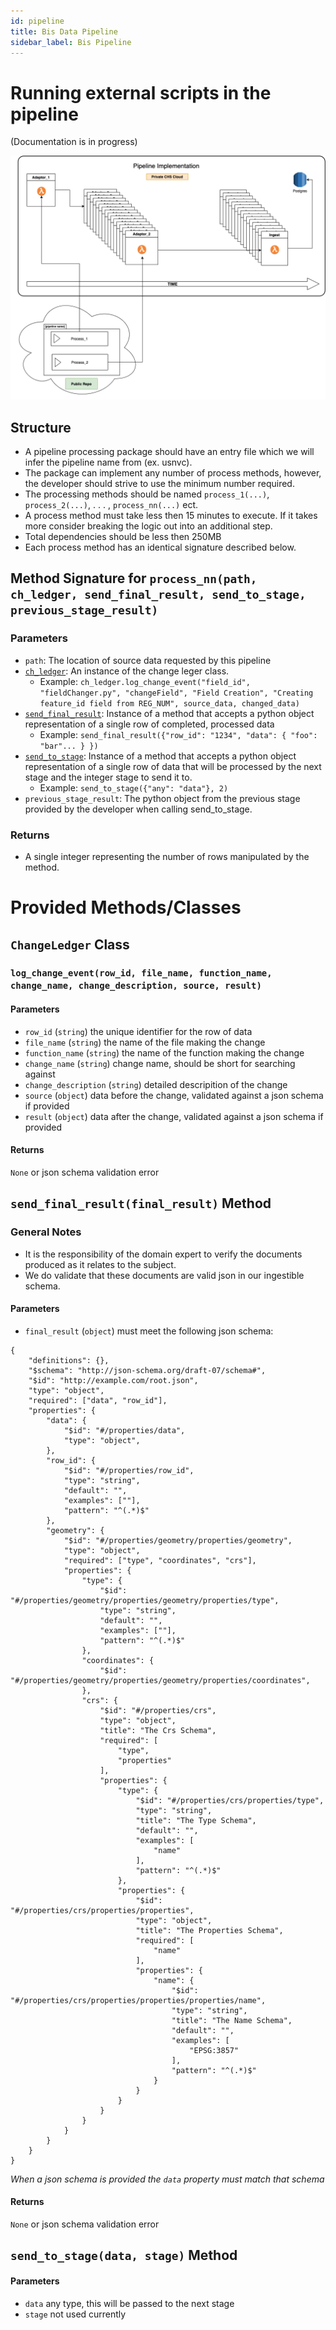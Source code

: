 ```yaml
---
id: pipeline
title: Bis Data Pipeline
sidebar_label: Bis Pipeline
---
```


# Running external scripts in the pipeline
(Documentation is in progress)

![Pipeline AWS Infrastructure](img/pipeline.png)

## Structure 
- A pipeline processing package should have an entry file which we will infer the pipeline name from (ex. usnvc).
- The package can implement any number of process methods, however, the developer should strive to use the minimum number required.
- The processing methods should be named `process_1(...)`, `process_2(...)`, . . . , `process_nn(...)` ect.
- A process method must take less then 15 minutes to execute. If it takes more consider breaking the logic out into an additional step. 
- Total dependencies should be less then 250MB
- Each process method has an identical signature described below.


##  Method Signature for `process_nn(path, ch_ledger, send_final_result, send_to_stage, previous_stage_result)`
### Parameters
- `path`: The location of source data requested by this pipeline
- [`ch_ledger`](#changeledger-class): An instance of the change leger class.
    - Example: `ch_ledger.log_change_event("field_id", "fieldChanger.py", "changeField", "Field Creation", "Creating feature_id field from REG_NUM", source_data, changed_data)`
- [`send_final_result`](#send_final_resultfinal_result-method): Instance of a method that accepts a python object representation of a single row of completed, processed data
    - Example: `send_final_result({"row_id": "1234", "data": { "foo": "bar"... } })`
- [`send_to_stage`](#send_to_stagedata-stage-method): Instance of a method that accepts a python object representation of a single row of data that will be processed by the next stage and the integer stage to send it to. 
    - Example: `send_to_stage({"any": "data"}, 2)`
- `previous_stage_result`: The python object from the previous stage provided by the developer when calling send_to_stage.
### Returns
- A single integer representing the number of rows manipulated by the method.

# Provided Methods/Classes
## `ChangeLedger` Class
### `log_change_event(row_id, file_name, function_name, change_name, change_description, source, result)`
#### Parameters
* `row_id` (`string`) the unique identifier for the row of data
* `file_name` (`string`) the name of the file making the change
* `function_name` (`string`) the name of the function making the change
* `change_name` (`string`) change name, should be short for searching against
* `change_description` (`string`) detailed descripition of the change
* `source` (`object`) data before the change, validated against a json schema if provided
* `result` (`object`) data after the change, validated against a json schema if provided

#### Returns
`None` or json schema validation error

## `send_final_result(final_result)` Method
### General Notes
* It is the responsibility of the domain expert to verify the documents produced as it relates to the subject.
* We do validate that these documents are valid json in our ingestible schema.

#### Parameters
* `final_result` (`object`) must meet the following json schema:  
```
{
    "definitions": {},
    "$schema": "http://json-schema.org/draft-07/schema#",
    "$id": "http://example.com/root.json",
    "type": "object",
    "required": ["data", "row_id"],
    "properties": {
        "data": {
            "$id": "#/properties/data",
            "type": "object",
        },
        "row_id": {
            "$id": "#/properties/row_id",
            "type": "string",
            "default": "",
            "examples": [""],
            "pattern": "^(.*)$"
        },
        "geometry": {
            "$id": "#/properties/geometry/properties/geometry",
            "type": "object",
            "required": ["type", "coordinates", "crs"],
            "properties": {
                "type": {
                    "$id": "#/properties/geometry/properties/geometry/properties/type",
                    "type": "string",
                    "default": "",
                    "examples": [""],
                    "pattern": "^(.*)$"
                },
                "coordinates": {
                    "$id": "#/properties/geometry/properties/geometry/properties/coordinates",
                },
                "crs": {
                    "$id": "#/properties/crs",
                    "type": "object",
                    "title": "The Crs Schema",
                    "required": [
                        "type",
                        "properties"
                    ],
                    "properties": {
                        "type": {
                            "$id": "#/properties/crs/properties/type",
                            "type": "string",
                            "title": "The Type Schema",
                            "default": "",
                            "examples": [
                                "name"
                            ],
                            "pattern": "^(.*)$"
                        },
                        "properties": {
                            "$id": "#/properties/crs/properties/properties",
                            "type": "object",
                            "title": "The Properties Schema",
                            "required": [
                                "name"
                            ],
                            "properties": {
                                "name": {
                                    "$id": "#/properties/crs/properties/properties/properties/name",
                                    "type": "string",
                                    "title": "The Name Schema",
                                    "default": "",
                                    "examples": [
                                        "EPSG:3857"
                                    ],
                                    "pattern": "^(.*)$"
                                }
                            }
                        }
                    }
                }
            }
        }
    }
}
```
_When a json schema is provided the `data` property must match that schema_

#### Returns
`None` or json schema validation error

## `send_to_stage(data, stage)` Method
#### Parameters
* `data` any type, this will be passed to the next stage
* `stage` not used currently

